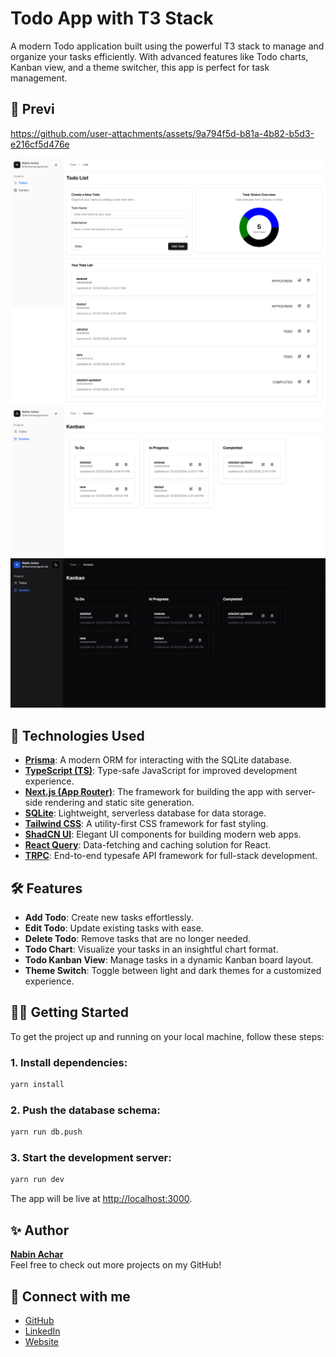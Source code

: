 # Todo App with T3 Stack

A modern Todo application built using the powerful T3 stack to manage and organize your tasks efficiently. With advanced features like Todo charts, Kanban view, and a theme switcher, this app is perfect for task management.


## 📸 Previ

https://github.com/user-attachments/assets/9a794f5d-b81a-4b82-b5d3-e216cf5d476e

![Home page](./1.png)
![Kanban](./2.png)
![Dark mode](./3.png)

## 🚀 Technologies Used

- **[Prisma](https://www.prisma.io/)**: A modern ORM for interacting with the SQLite database.
- **[TypeScript (TS)](https://www.typescriptlang.org/)**: Type-safe JavaScript for improved development experience.
- **[Next.js (App Router)](https://nextjs.org/docs/app)**: The framework for building the app with server-side rendering and static site generation.
- **[SQLite](https://www.sqlite.org/)**: Lightweight, serverless database for data storage.
- **[Tailwind CSS](https://tailwindcss.com/)**: A utility-first CSS framework for fast styling.
- **[ShadCN UI](https://github.com/shadcn/ui)**: Elegant UI components for building modern web apps.
- **[React Query](https://tanstack.com/query)**: Data-fetching and caching solution for React.
- **[TRPC](https://trpc.io/)**: End-to-end typesafe API framework for full-stack development.

## 🛠️ Features

- **Add Todo**: Create new tasks effortlessly.
- **Edit Todo**: Update existing tasks with ease.
- **Delete Todo**: Remove tasks that are no longer needed.
- **Todo Chart**: Visualize your tasks in an insightful chart format.
- **Todo Kanban View**: Manage tasks in a dynamic Kanban board layout.
- **Theme Switch**: Toggle between light and dark themes for a customized experience.

## 🏃‍♂️ Getting Started

To get the project up and running on your local machine, follow these steps:

### 1. Install dependencies:
```bash
yarn install
```

### 2. Push the database schema:
```bash
yarn run db.push
```

### 3. Start the development server:
```bash
yarn run dev
```

The app will be live at [http://localhost:3000](http://localhost:3000).

## ✨ Author

[**Nabin Achar**](https://github.com/acharnabin)  
Feel free to check out more projects on my GitHub!

## 🔗 Connect with me

- [GitHub](https://github.com/acharnabin)
- [LinkedIn](https://www.linkedin.com/in/nabin-achar-57570b202)
- [Website](https://thechotoprogrammer.vercel.app/)

